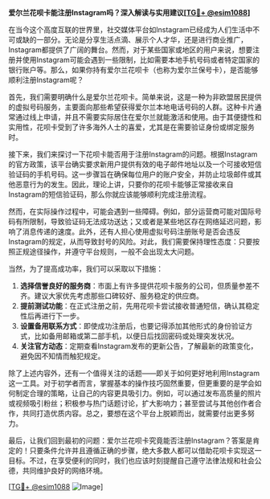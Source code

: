**爱尔兰花呗卡能注册Instagram吗？深入解读与实用建议[[TG💪+ @esim1088](https://t.me/s/esim1088)]**

在当今这个高度互联的世界里，社交媒体平台如Instagram已经成为人们生活中不可或缺的一部分。无论是分享生活点滴、展示个人才华，还是进行商业推广，Instagram都提供了广阔的舞台。然而，对于某些国家或地区的用户来说，想要注册并使用Instagram可能会遇到一些限制，比如需要本地手机号码或者特定国家的银行账户等。那么，如果你持有爱尔兰花呗卡（也称为爱尔兰保号卡），是否能够顺利注册Instagram呢？

首先，我们需要明确什么是爱尔兰花呗卡。简单来说，这是一种为非欧盟居民提供的虚拟号码服务，主要面向那些希望获得爱尔兰本地电话号码的人群。这种卡片通常通过线上申请，并且不需要实际居住在爱尔兰就能激活和使用。由于其便捷性和实用性，花呗卡受到了许多海外人士的喜爱，尤其是在需要验证身份或绑定服务时。

接下来，我们来探讨一下花呗卡能否用于注册Instagram的问题。根据Instagram的官方政策，该平台确实要求新用户提供有效的电子邮件地址以及一个可接收短信验证码的手机号码。这一步骤旨在确保每位用户的账户安全，并防止垃圾邮件或其他恶意行为的发生。因此，理论上讲，只要你的花呗卡能够正常接收来自Instagram的短信验证码，那么你就应该能够顺利完成注册流程。

然而，在实际操作过程中，可能会遇到一些障碍。例如，部分运营商可能对国际号码有所限制，导致验证码无法成功送达；又或者是某些地区存在网络延迟问题，影响了消息传递的速度。此外，还有人担心使用虚拟号码注册账号是否会违反Instagram的规定，从而导致封号的风险。对此，我们需要保持理性态度：只要按照正规途径操作，并遵守平台规则，一般不会出现太大问题。

当然，为了提高成功率，我们可以采取以下措施：
1. **选择信誉良好的服务商**：市面上有许多提供花呗卡服务的公司，但质量参差不齐。建议大家优先考虑那些口碑较好、服务稳定的供应商。
2. **提前测试功能**：在正式注册之前，先用花呗卡尝试接收普通短信，确认其稳定性后再进行下一步。
3. **设置备用联系方式**：即使成功注册后，也要记得添加其他形式的身份验证方式，比如备用邮箱或第二部手机，以便日后找回密码或处理突发状况。
4. **关注官方动态**：定期查看Instagram发布的更新公告，了解最新的政策变化，避免因不知情而触犯规定。

除了上述内容外，还有一个值得关注的话题——即关于如何更好地利用Instagram这一工具。对于初学者而言，掌握基本的操作技巧固然重要，但更重要的是学会如何制定合理的策略，让自己的内容更具吸引力。例如，可以通过发布高质量的照片或视频吸引粉丝；积极参与热门话题讨论，扩大影响力；甚至尝试与其他创作者合作，共同打造优质内容。总之，要想在这个平台上脱颖而出，就需要付出更多努力。

最后，让我们回到最初的问题：爱尔兰花呗卡究竟能否注册Instagram？答案是肯定的！只要条件允许并且遵循正确的步骤，绝大多数人都可以借助花呗卡实现这一目标。不过，在享受便利的同时，我们也应该时刻提醒自己遵守法律法规和社会公德，共同维护良好的网络环境。

[[TG💪+ @esim1088](https://t.me/s/esim1088) ![Image](https://i.postimg.cc/4NQfJmqS/Snipaste-2025-05-13-00-14-12.png)]